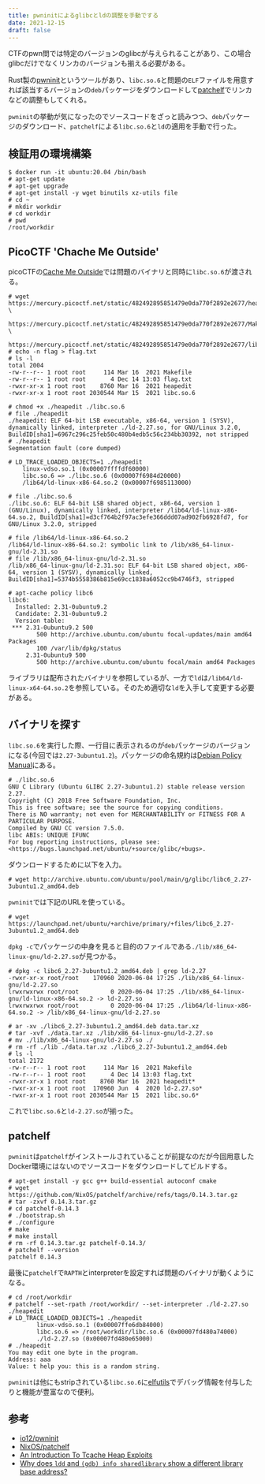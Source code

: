 ```yaml
---
title: pwninitによるglibcとldの調整を手動でする
date: 2021-12-15
draft: false
---
```


CTFのpwn問では特定のバージョンのglibcが与えられることがあり、この場合glibcだけでなくリンカのバージョンも揃える必要がある。

Rust製の[pwninit](https://github.com/io12/pwninit)というツールがあり、`libc.so.6`と問題の`ELF`ファイルを用意すれば該当するバージョンの`deb`パッケージをダウンロードして[patchelf](https://github.com/NixOS/patchelf)でリンカなどの調整もしてくれる。

`pwninit`の挙動が気になったのでソースコードをざっと読みつつ、`deb`パッケージのダウンロード、`patchelf`による`libc.so.6`と`ld`の適用を手動で行った。

## 検証用の環境構築

```
$ docker run -it ubuntu:20.04 /bin/bash
# apt-get update
# apt-get upgrade
# apt-get install -y wget binutils xz-utils file
# cd ~
# mkdir workdir
# cd workdir
# pwd
/root/workdir
```

## PicoCTF 'Chache Me Outside'

picoCTFの[Cache Me Outside](https://play.picoctf.org/practice/challenge/146?category=6&page=1)では問題のバイナリと同時に`libc.so.6`が渡される。

```
# wget https://mercury.picoctf.net/static/482492895851479e0da770f2892e2677/heapedit \
    https://mercury.picoctf.net/static/482492895851479e0da770f2892e2677/Makefile \
    https://mercury.picoctf.net/static/482492895851479e0da770f2892e2677/libc.so.6
# echo -n flag > flag.txt
# ls -l
total 2004
-rw-r--r-- 1 root root     114 Mar 16  2021 Makefile
-rw-r--r-- 1 root root       4 Dec 14 13:03 flag.txt
-rwxr-xr-x 1 root root    8760 Mar 16  2021 heapedit
-rwxr-xr-x 1 root root 2030544 Mar 15  2021 libc.so.6
```

```
# chmod +x ./heapedit ./libc.so.6
# file ./heapedit
./heapedit: ELF 64-bit LSB executable, x86-64, version 1 (SYSV), dynamically linked, interpreter ./ld-2.27.so, for GNU/Linux 3.2.0, BuildID[sha1]=6967c296c25feb50c480b4edb5c56c234bb30392, not stripped
# ./heapedit
Segmentation fault (core dumped)
```

```
# LD_TRACE_LOADED_OBJECTS=1 ./heapedit
    linux-vdso.so.1 (0x00007ffffdf60000)
    libc.so.6 => ./libc.so.6 (0x00007f6984d20000)
    /lib64/ld-linux-x86-64.so.2 (0x00007f6985113000)
```

```
# file ./libc.so.6 
./libc.so.6: ELF 64-bit LSB shared object, x86-64, version 1 (GNU/Linux), dynamically linked, interpreter /lib64/ld-linux-x86-64.so.2, BuildID[sha1]=d3cf764b2f97ac3efe366ddd07ad902fb6928fd7, for GNU/Linux 3.2.0, stripped
```

```
# file /lib64/ld-linux-x86-64.so.2 
/lib64/ld-linux-x86-64.so.2: symbolic link to /lib/x86_64-linux-gnu/ld-2.31.so
# file /lib/x86_64-linux-gnu/ld-2.31.so 
/lib/x86_64-linux-gnu/ld-2.31.so: ELF 64-bit LSB shared object, x86-64, version 1 (SYSV), dynamically linked, BuildID[sha1]=5374b5558386b815e69cc1838a6052cc9b4746f3, stripped
```

```
# apt-cache policy libc6
libc6:
  Installed: 2.31-0ubuntu9.2
  Candidate: 2.31-0ubuntu9.2
  Version table:
 *** 2.31-0ubuntu9.2 500
        500 http://archive.ubuntu.com/ubuntu focal-updates/main amd64 Packages
        100 /var/lib/dpkg/status
     2.31-0ubuntu9 500
        500 http://archive.ubuntu.com/ubuntu focal/main amd64 Packages
```

ライブラリは配布されたバイナリを参照しているが、一方で`ld`は`/lib64/ld-linux-x64-64.so.2`を参照している。そのため適切な`ld`を入手して変更する必要がある。


## バイナリを探す

`libc.so.6`を実行した際、一行目に表示されるのが`deb`パッケージのバージョンになる(今回では`2.27-3ubuntu1.2`)。パッケージの命名規約は[Debian Policy Manual](https://www.debian.org/doc/debian-policy/ch-controlfields.html#version)にある。

```
# ./libc.so.6
GNU C Library (Ubuntu GLIBC 2.27-3ubuntu1.2) stable release version 2.27.
Copyright (C) 2018 Free Software Foundation, Inc.
This is free software; see the source for copying conditions.
There is NO warranty; not even for MERCHANTABILITY or FITNESS FOR A
PARTICULAR PURPOSE.
Compiled by GNU CC version 7.5.0.
libc ABIs: UNIQUE IFUNC
For bug reporting instructions, please see:
<https://bugs.launchpad.net/ubuntu/+source/glibc/+bugs>.
```

ダウンロードするために以下を入力。

```
# wget http://archive.ubuntu.com/ubuntu/pool/main/g/glibc/libc6_2.27-3ubuntu1.2_amd64.deb
```

`pwninit`では下記のURLを使っている。

```
# wget https://launchpad.net/ubuntu/+archive/primary/+files/libc6_2.27-3ubuntu1.2_amd64.deb
```

`dpkg -c`でパッケージの中身を見ると目的のファイルである`./lib/x86_64-linux-gnu/ld-2.27.so`が見つかる。

```
# dpkg -c libc6_2.27-3ubuntu1.2_amd64.deb | grep ld-2.27
-rwxr-xr-x root/root    170960 2020-06-04 17:25 ./lib/x86_64-linux-gnu/ld-2.27.so
lrwxrwxrwx root/root         0 2020-06-04 17:25 ./lib/x86_64-linux-gnu/ld-linux-x86-64.so.2 -> ld-2.27.so
lrwxrwxrwx root/root         0 2020-06-04 17:25 ./lib64/ld-linux-x86-64.so.2 -> /lib/x86_64-linux-gnu/ld-2.27.so
```

```
# ar -xv ./libc6_2.27-3ubuntu1.2_amd64.deb data.tar.xz
# tar -xvf ./data.tar.xz ./lib/x86_64-linux-gnu/ld-2.27.so
# mv ./lib/x86_64-linux-gnu/ld-2.27.so ./
# rm -rf ./lib ./data.tar.xz ./libc6_2.27-3ubuntu1.2_amd64.deb
# ls -l
total 2172
-rw-r--r-- 1 root root     114 Mar 16  2021 Makefile
-rw-r--r-- 1 root root       4 Dec 14 13:03 flag.txt
-rwxr-xr-x 1 root root    8760 Mar 16  2021 heapedit*
-rwxr-xr-x 1 root root  170960 Jun  4  2020 ld-2.27.so*
-rwxr-xr-x 1 root root 2030544 Mar 15  2021 libc.so.6*
```

これで`libc.so.6`と`ld-2.27.so`が揃った。

## patchelf

`pwninit`は`patchelf`がインストールされていることが前提なのだが今回用意したDocker環境にはないのでソースコードをダウンロードしてビルドする。

```
# apt-get install -y gcc g++ build-essential autoconf cmake
# wget https://github.com/NixOS/patchelf/archive/refs/tags/0.14.3.tar.gz
# tar -zxvf 0.14.3.tar.gz
# cd patchelf-0.14.3
# ./bootstrap.sh
# ./configure
# make
# make install
# rm -rf 0.14.3.tar.gz patchelf-0.14.3/
# patchelf --version
patchelf 0.14.3
```

最後に`patchelf`で`RAPTH`とinterpreterを設定すれば問題のバイナリが動くようになる。

```
# cd /root/workdir
# patchelf --set-rpath /root/workdir/ --set-interpreter ./ld-2.27.so ./heapedit 
# LD_TRACE_LOADED_OBJECTS=1 ./heapedit 
        linux-vdso.so.1 (0x00007ffe6db84000)
        libc.so.6 => /root/workdir/libc.so.6 (0x00007fd480a74000)
        ./ld-2.27.so (0x00007fd480e65000)
# ./heapedit
You may edit one byte in the program.
Address: aaa
Value: t help you: this is a random string.
```

`pwninit`は他にもstripされている`libc.so.6`に[elfutils](https://sourceware.org/elfutils/)でデバッグ情報を付与したりと機能が豊富なので便利。

## 参考
- [io12/pwninit](https://github.com/io12/pwninit)
- [NixOS/patchelf](https://github.com/NixOS/patchelf)
- [An Introduction To Tcache Heap Exploits](https://featureenvy.com/blog/an-introduction-to-tcache-heap-exploits/)
- [Why does `ldd` and `(gdb) info sharedlibrary` show a different library base address?](https://reverseengineering.stackexchange.com/questions/6657/why-does-ldd-and-gdb-info-sharedlibrary-show-a-different-library-base-addr)

